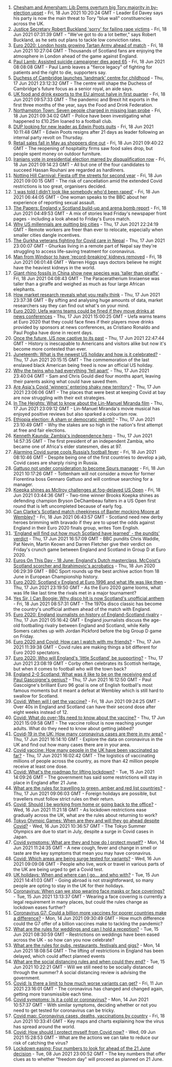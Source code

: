 1. [Chesham and Amersham: Lib Dems overturn big Tory majority in by-election upset](https://www.bbc.co.uk/news/uk-england-beds-bucks-herts-57472032) - Fri, 18 Jun 2021 10:20:24 GMT - Leader Ed Davey says his party is now the main threat to Tory "blue wall" constituencies across the UK.
2. [Justice Secretary Robert Buckland 'sorry' for failing rape victims](https://www.bbc.co.uk/news/uk-politics-57511425) - Fri, 18 Jun 2021 07:31:39 GMT - "We've got to do a lot better," says Robert Buckland, as he sets out plans to tackle low conviction rates.
3. [Euro 2020: London hosts growing Tartan Army ahead of match](https://www.bbc.co.uk/news/uk-scotland-57516928) - Fri, 18 Jun 2021 10:27:04 GMT - Thousands of Scotland fans are enjoying the atmosphere in London ahead of the game against England.
4. [Paul Lamb: Assisted suicide campaigner dies aged 65](https://www.bbc.co.uk/news/uk-england-leeds-57516431) - Fri, 18 Jun 2021 08:08:08 GMT - Paul Lamb leaves a "fierce legacy" of fighting for patients and the right to die, supporters say.
5. [Duchess of Cambridge launches 'landmark' centre for childhood](https://www.bbc.co.uk/news/uk-57511122) - Thu, 17 Jun 2021 23:12:32 GMT - The centre will shape the Duchess of Cambridge's future focus as a senior royal, an aide says.
6. [UK food and drink exports to the EU almost halve in first quarter](https://www.bbc.co.uk/news/business-57518910) - Fri, 18 Jun 2021 09:57:33 GMT - The pandemic and Brexit hit exports in the first three months of the year, says the Food and Drink Federation.
7. [Northampton Town: Seven people charged in missing loan probe](https://www.bbc.co.uk/news/uk-england-northamptonshire-57525981) - Fri, 18 Jun 2021 09:34:02 GMT - Police have been investigating what happened to £10.25m loaned to a football club.
8. [DUP looking for new leader as Edwin Poots quits](https://www.bbc.co.uk/news/uk-northern-ireland-57521972) - Fri, 18 Jun 2021 10:11:48 GMT - Edwin Poots resigns after 21 days as leader following an internal party revolt on Thursday.
9. [Retail sales fall in May as shoppers dine out](https://www.bbc.co.uk/news/business-57523336) - Fri, 18 Jun 2021 09:40:22 GMT - The reopening of hospitality firms saw food sales drop, but people spent money on outdoor furniture.
10. [Iranians vote in presidential election marred by disqualification row](https://www.bbc.co.uk/news/world-middle-east-57510763) - Fri, 18 Jun 2021 09:14:23 GMT - All but one of the four candidates to succeed Hassan Rouhani are regarded as hardliners.
11. [Notting Hill Carnival: Fiesta off the streets for second year](https://www.bbc.co.uk/news/uk-england-london-57523286) - Fri, 18 Jun 2021 09:00:15 GMT - The risk of cancellation amid the extended Covid restrictions is too great, organisers decided.
12. ['I was told I didn’t look like somebody who'd been raped'](https://www.bbc.co.uk/news/uk-57522348) - Fri, 18 Jun 2021 06:44:05 GMT - One woman speaks to the BBC about her experience of reporting sexual assault.
13. [The Papers: England v Scotland build-up and arena bomb report](https://www.bbc.co.uk/news/blogs-the-papers-57521163) - Fri, 18 Jun 2021 04:49:53 GMT - A mix of stories lead Friday's newspaper front pages - including a look ahead to Friday's Euros match.
14. [Why US millennials are quitting big cities](https://www.bbc.co.uk/news/world-us-canada-57516592) - Thu, 17 Jun 2021 22:24:19 GMT - Remote workers are freer than ever to relocate, especially when smaller cities dangle incentives.
15. [The Gurkha veterans fighting for Covid care in Nepal](https://www.bbc.co.uk/news/world-asia-57517327) - Thu, 17 Jun 2021 23:00:07 GMT - Ghurkas living in a remote part of Nepal say they're struggling to access life-saving treatment for coronavirus.
16. [Man from Windsor to have 'record-breaking' kidneys removed](https://www.bbc.co.uk/news/uk-england-berkshire-57513054) - Fri, 18 Jun 2021 06:01:48 GMT - Warren Higgs says doctors believe he might have the heaviest kidneys in the world.
17. [Giant rhino fossils in China show new species was 'taller than giraffe'](https://www.bbc.co.uk/news/world-asia-china-57522468) - Fri, 18 Jun 2021 04:08:43 GMT - The Paraceratherium linxiaense was taller than a giraffe and weighed as much as four large African elephants.
18. [How market research reveals what you really think](https://www.bbc.co.uk/news/business-57399780) - Thu, 17 Jun 2021 23:37:38 GMT - By sifting and analysing huge amounts of data, market researchers say they can find out what's on your mind.
19. [Euro 2020: Uefa warns teams could be fined if they move drinks at news conferences](https://www.bbc.co.uk/sport/football/57517337) - Thu, 17 Jun 2021 15:00:25 GMT - Uefa warns teams at Euro 2020 that they could face fines if their players move drinks provided by sponsors at news conferences, as Cristiano Ronaldo and Paul Pogba have done in recent days.
20. [Once the future, US now captive to its past](https://www.bbc.co.uk/news/world-us-canada-57517781) - Thu, 17 Jun 2021 22:47:44 GMT - History is inescapable to Americans and visitors alike but now it's become more contested than ever.
21. [Juneteenth: What is the newest US holiday and how is it celebrated?](https://www.bbc.co.uk/news/world-us-canada-57515192) - Thu, 17 Jun 2021 20:15:15 GMT - The commemoration of the last enslaved black American being freed is now an official US holiday.
22. [Why the twins who had everything 'fell apart'](https://www.bbc.co.uk/news/uk-england-cambridgeshire-57088395) - Thu, 17 Jun 2021 23:40:04 GMT - Sam and Chris Gould died four months apart, leaving their parents asking what could have saved them.
23. [Are Asia's Covid 'winners' entering shaky new territory?](https://www.bbc.co.uk/news/world-asia-57492961) - Thu, 17 Jun 2021 23:06:06 GMT - The places that were best at keeping Covid at bay are now struggling with their exit strategies.
24. [In The Heights: What to know about the Lin-Manuel Miranda film](https://www.bbc.co.uk/news/entertainment-arts-57356251) - Thu, 17 Jun 2021 23:09:12 GMT - Lin-Manuel Miranda's movie musical has enjoyed positive reviews but also sparked a colourism row.
25. [Ethiopia election: A sham or democratic rebirth?](https://www.bbc.co.uk/news/world-africa-57467645) - Thu, 17 Jun 2021 23:10:49 GMT - Why the stakes are so high in the nation's first attempt at free and fair elections.
26. [Kenneth Kaunda: Zambia's independence hero](https://www.bbc.co.uk/news/world-africa-16039411) - Thu, 17 Jun 2021 14:57:35 GMT - The first president of an independent Zambia, who became one of Africa's elder statesmen, dies at 97.
27. [Alarming Covid surge cools Russia’s football fever](https://www.bbc.co.uk/news/world-europe-57511355) - Fri, 18 Jun 2021 08:10:46 GMT - Despite being one of the first countries to develop a jab, Covid cases are sharply rising in Russia.
28. [Gattuso not under consideration to become Spurs manager](https://www.bbc.co.uk/sport/football/57523565) - Fri, 18 Jun 2021 10:17:26 GMT - Tottenham will not consider a move for former Fiorentina boss Gennaro Gattuso and will continue searching for a manager.
29. [Koepka shines as McIlroy challenges at fog-delayed US Open](https://www.bbc.co.uk/sport/golf/57501497) - Fri, 18 Jun 2021 03:44:36 GMT - Two-time winner Brooks Koepka shines as defending champion Bryson DeChambeau falters in a US Open first round that is left uncompleted because of early fog.
30. [Can Clarke's Scotland match cheekiness of Baxter mocking Moore at Wembley?](https://www.bbc.co.uk/sport/football/57523616) - Fri, 18 Jun 2021 06:43:57 GMT - Scotland need new derby heroes brimming with bravado if they are to upset the odds against England in their Euro 2020 finals group, writes Tom English.
31. ['England will find out how much Scotland have learned' - the pundits' verdict](https://www.bbc.co.uk/sport/football/57511830) - Thu, 17 Jun 2021 16:57:09 GMT - BBC pundits Chris Waddle, Pat Nevin, Martin Keown and Darren Fletcher give their verdict on Friday's crunch game between England and Scotland in Group D at Euro 2020.
32. [Euros On This Day - 18 June: England's Dutch masterclass, McCoist's Scotland scorcher and Ibrahimovic's acrobatics](https://www.bbc.co.uk/sport/av/football/53055739) - Thu, 18 Jun 2020 06:29:39 GMT - BBC Sport rounds up the best archive action from 18 June in European Championship history.
33. [Euro 2020: Scotland v England at Euro 1996 and what life was like then](https://www.bbc.co.uk/news/newsbeat-57334461) - Thu, 17 Jun 2021 23:19:50 GMT - As the Euro 2020 game looms, what was life like last time the rivals met in a major tournament?
34. [Yes Sir, I Can Boogie: Why disco hit is now Scotland's unofficial anthem](https://www.bbc.co.uk/news/uk-scotland-54930718) - Fri, 18 Jun 2021 08:57:31 GMT - The 1970s disco classic has become the country's unofficial anthem ahead of the match with England.
35. [Euro 2020: England journalists on history of England-Scotland rivalry](https://www.bbc.co.uk/sport/av/football/57505176) - Thu, 17 Jun 2021 05:16:42 GMT - England journalists discuss the age-old footballing rivalry between England and Scotland, while Kelly Somers catches up with Jordan Pickford before the big Group D game on Friday.
36. [Euro 2020 and Covid: How can I watch with my friends?](https://www.bbc.co.uk/news/uk-57386719) - Thu, 17 Jun 2021 11:39:38 GMT - Covid rules are making things a bit different for Euro 2020 spectators.
37. [Euro 2020: Who will England's 'little Scotland' be supporting?](https://www.bbc.co.uk/news/uk-england-northamptonshire-57504032) - Thu, 17 Jun 2021 23:08:19 GMT - Corby often celebrates its Scottish heritage, but when it comes to football who will the town back?
38. [England 2-0 Scotland: What was it like to be on the receiving end of Paul Gascoigne's genius?](https://www.bbc.co.uk/sport/football/52915690) - Thu, 17 Jun 2021 16:12:50 GMT - Paul Gascoigne's brilliant Euro 96 goal is one of English football's most famous moments but it meant a defeat at Wembley which is still hard to swallow for Scotland.
39. [Covid: When will I get the vaccine?](https://www.bbc.co.uk/news/health-55045639) - Fri, 18 Jun 2021 09:24:25 GMT - Over 40s in England and Scotland can have their second dose after eight weeks instead of 12.
40. [Covid: What do over-18s need to know about the vaccine?](https://www.bbc.co.uk/news/health-57273875) - Thu, 17 Jun 2021 15:09:58 GMT - The vaccine rollout is now reaching younger adults. What do they need to know about getting jabbed?
41. [Covid-19 in the UK: How many coronavirus cases are there in my area?](https://www.bbc.co.uk/news/uk-51768274) - Thu, 17 Jun 2021 16:14:10 GMT - Explore the data on coronavirus in the UK and find out how many cases there are in your area.
42. [Covid vaccine: How many people in the UK have been vaccinated so far?](https://www.bbc.co.uk/news/health-55274833) - Thu, 17 Jun 2021 16:02:42 GMT - The logistics of vaccinating millions of people across the country, as more than 42 million people receive at least one dose.
43. [Covid: What's the roadmap for lifting lockdown?](https://www.bbc.co.uk/news/explainers-52530518) - Tue, 15 Jun 2021 14:09:26 GMT - The government has said some restrictions will stay in place in England after 21 June.
44. [What are the rules for travelling to green, amber and red list countries?](https://www.bbc.co.uk/news/explainers-52544307) - Thu, 17 Jun 2021 09:06:03 GMT - Foreign holidays are possible, but travellers must follow strict rules on their return.
45. [Covid: Should I be working from home or going back to the office?](https://www.bbc.co.uk/news/business-52567567) - Wed, 16 Jun 2021 11:21:18 GMT - As lockdown restrictions ease gradually across the UK, what are the rules about returning to work?
46. [Tokyo Olympic Games: When are they and will they go ahead despite Covid?](https://www.bbc.co.uk/news/world-asia-57240044) - Wed, 16 Jun 2021 10:36:57 GMT - The Tokyo Summer Olympics are due to start in July, despite a surge in Covid cases in Japan.
47. [Covid symptoms: What are they and how do I protect myself?](https://www.bbc.co.uk/news/health-51048366) - Mon, 14 Jun 2021 11:24:35 GMT - A new cough, fever and change in smell or taste are the key symptoms that mean you may have coronavirus.
48. [Covid: Which areas are being surge tested for variants?](https://www.bbc.co.uk/news/explainers-54872039) - Wed, 16 Jun 2021 09:09:08 GMT - People who live, work or travel in various parts of the UK are being urged to get a Covid test.
49. [UK holidays: When and where can I go... and who with?](https://www.bbc.co.uk/news/explainers-52646738) - Tue, 15 Jun 2021 14:41:03 GMT - Going abroad is not straightforward, so many people are opting to stay in the UK for their holidays.
50. [Coronavirus: When can we stop wearing face masks or face coverings?](https://www.bbc.co.uk/news/health-51205344) - Tue, 15 Jun 2021 13:13:37 GMT - Wearing a face covering is currently a legal requirement in many places, but could the rules change as lockdown eases further?
51. [Coronavirus G7: Could a billion more vaccines for poorer countries make a difference?](https://www.bbc.co.uk/news/57427877) - Mon, 14 Jun 2021 09:30:49 GMT - How much difference could the G7 offer of a billion vaccines make to tackling the pandemic?
52. [What are the rules for weddings and can I hold a reception?](https://www.bbc.co.uk/news/explainers-52811509) - Tue, 15 Jun 2021 08:30:59 GMT - Restrictions on weddings have been eased across the UK - so how can you now celebrate?
53. [What are the rules for pubs, restaurants, festivals and gigs?](https://www.bbc.co.uk/news/business-52977388) - Mon, 14 Jun 2021 18:08:54 GMT - The lifting of restrictions in England has been delayed, which could affect planned events
54. [What are the social distancing rules and when could they end?](https://www.bbc.co.uk/news/uk-51506729) - Tue, 15 Jun 2021 10:22:21 GMT - Will we still need to be socially distanced through the summer? A social distancing review is advising the government.
55. [Covid: Is there a limit to how much worse variants can get?](https://www.bbc.co.uk/news/health-57431420) - Fri, 11 Jun 2021 23:16:01 GMT - The coronavirus has changed and changed again, getting more transmissible each time.
56. [Covid symptoms: Is it a cold or coronavirus?](https://www.bbc.co.uk/news/health-54145299) - Mon, 14 Jun 2021 10:57:37 GMT - With similar symptoms, deciding whether or not you need to get tested for coronavirus can be tricky.
57. [Covid map: Coronavirus cases, deaths, vaccinations by country](https://www.bbc.co.uk/news/world-51235105) - Fri, 18 Jun 2021 10:33:41 GMT - Key maps and charts explaining how the virus has spread around the world.
58. [Covid: How should I protect myself from Covid now?](https://www.bbc.co.uk/news/health-57087517) - Wed, 09 Jun 2021 15:28:53 GMT - What are the actions we can take to reduce our risk of catching the virus?
59. [Lockdown easing: Four numbers to look for ahead of the 21 June decision](https://www.bbc.co.uk/news/57403888) - Tue, 08 Jun 2021 23:00:52 GMT - The key numbers that offer clues as to whether "freedom day" will proceed as planned on 21 June.
